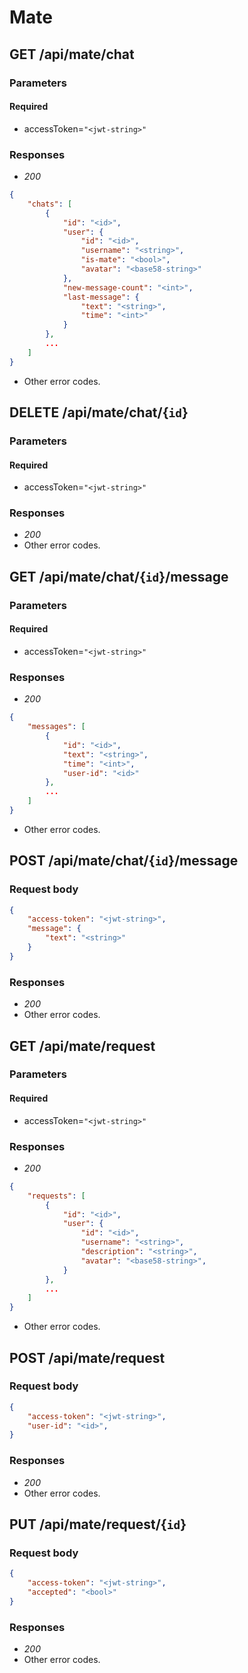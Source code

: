 # Mate

## GET /api/mate/chat

### Parameters
#### Required
- accessToken=`"<jwt-string>"`

### Responses
- *200*
```json
{
    "chats": [
        {
            "id": "<id>",
            "user": {
                "id": "<id>",
                "username": "<string>",
                "is-mate": "<bool>",
                "avatar": "<base58-string>"
            },
            "new-message-count": "<int>",
            "last-message": {
                "text": "<string>",
                "time": "<int>"
            }
        },
        ...
    ]
}
```
- Other error codes.

## DELETE /api/mate/chat/{`id`}

### Parameters
#### Required
- accessToken=`"<jwt-string>"`

### Responses
- *200*
- Other error codes.

<!-- -------------------------------------------- -->

## GET /api/mate/chat/{`id`}/message

### Parameters
#### Required
- accessToken=`"<jwt-string>"`

### Responses
- *200*
```json
{
    "messages": [
        {
            "id": "<id>",
            "text": "<string>",
            "time": "<int>",
            "user-id": "<id>"
        },
        ...
    ]
}
```
- Other error codes.

## POST /api/mate/chat/{`id`}/message

### Request body
```json
{
    "access-token": "<jwt-string>",
    "message": {
        "text": "<string>"
    }
}
```

### Responses
- *200*
- Other error codes.

<!-- -------------------------------------------- -->

## GET /api/mate/request

### Parameters
#### Required
- accessToken=`"<jwt-string>"`

### Responses
- *200*
```json
{
    "requests": [
        {
            "id": "<id>",
            "user": {
                "id": "<id>",
                "username": "<string>",
                "description": "<string>",
                "avatar": "<base58-string>",
            }
        },
        ...
    ]
}
```
- Other error codes.

## POST /api/mate/request

### Request body
```json
{
    "access-token": "<jwt-string>",
    "user-id": "<id>",
}
```

### Responses
- *200*
- Other error codes.

## PUT /api/mate/request/{`id`}

### Request body
```json
{
    "access-token": "<jwt-string>",
    "accepted": "<bool>"
}
```

### Responses
- *200*
- Other error codes.